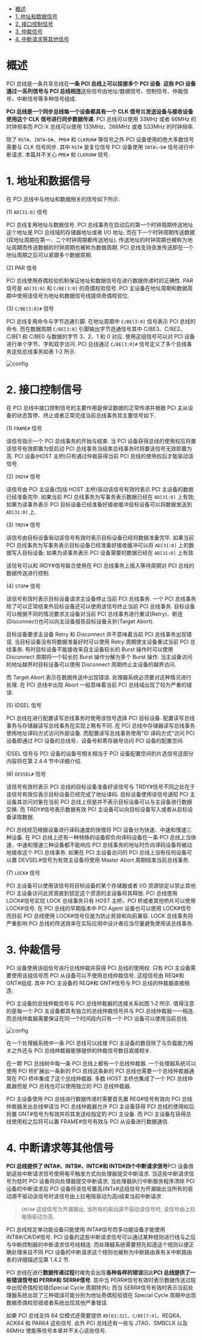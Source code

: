 
<!-- @import "[TOC]" {cmd="toc" depthFrom=1 depthTo=6 orderedList=false} -->

<!-- code_chunk_output -->

- [概述](#概述)
- [1. 地址和数据信号](#1-地址和数据信号)
- [2. 接口控制信号](#2-接口控制信号)
- [3. 仲裁信号](#3-仲裁信号)
- [4. 中断请求等其他信号](#4-中断请求等其他信号)

<!-- /code_chunk_output -->

# 概述

PCI 总线是一条共享总线在**一条 PCI 总线上可以挂接多个 PCI 设备**. **这些 PCI 设备通过一系列信号与 PCI 总线相连**这些信号由地址/数据信号、控制信号、仲裁信号、中断信号等多种信号组成.

**PCI 总线是一个同步总线每一个设备都具有一个 CLK 信号**其**发送设备与接收设备使用这个 CLK 信号进行同步数据传递**. PCI 总线可以使用 33MHz 或者 66MHz 的时钟频率而 PCI-X 总线可以使用 133MHz、266MHz 或者 533MHz 的时钟频率.

除了 `RST#`、`INTA~D#`、`PME#` 和 `CLKRUN#` 等信号之外 PCI 设备使用的绝大多数信号需要与 CLK 信号同步. 其中 `RST#` 是复位信号 PCI 设备使用 `INTA\~D#` 信号进行中断请求. 本篇并不关心 `PME#` 和 `CLKRUN#` 信号.

# 1. 地址和数据信号

在 PCI 总线中与地址和数据相关的信号如下所示.

(1) `AD[31:0]` 信号

PCI 总线复用地址与数据信号. PCI 总线事务在启动后的第一个时钟周期传送地址这个地址是 PCI 总线域的存储器地址或者 I/O 地址; 而在下一个时钟周期传送数据(双地址周期在第一、二个时钟周期都传送地址). 传送地址的时钟周期也被称为地址周期而传送数据的时钟周期也被称为数据周期. PCI 总线支持突发传送即在一个地址周期之后可以紧跟多个数据周期.

(2) PAR 信号

PCI 总线使用奇偶校验机制保证地址和数据信号在进行数据传递时的正确性. PAR 信号是 `AD[31:0]` 和 `C/BE[3:0]` 的奇偶校验信号. PCI 主设备在地址周期和数据周期中使用该信号为地址和数据信号线提供奇偶校验位.

(3) `C/BE[3:0]#` 信号

PCI 总线复用命令与字节选通引脚. 在地址周期中 `C/BE[3:0]` 信号表示 PCI 总线的命令. 而在数据周期 `C/BE[3:0]` 引脚输出字节选通信号其中 C/BE3、C/BE2、C/BE1 和 C/BE0 与数据的字节 3、2、1 和 0 对应. 使用这组信号可以对 PCI 设备进行单个字节、字和双字访问. PCI 总线通过 `C/BE[3:0]#` 信号定义了多个总线事务这些总线事务如表 1‑2 所示.

![config](images/3.png)

# 2. 接口控制信号

在 PCI 总线中接口控制信号的主要作用是保证数据的正常传递并根据 PCI 主从设备的状态暂停、终止或者正常完成当前总线事务其主要信号如下.

(1) `FRAME#` 信号

该信号指示一个 PCI 总线事务的开始与结束. 当 PCI 设备获得总线的使用权后将置该信号有效即置为低启动 PCI 总线事务当结束总线事务时将置该信号无效即置为高. PCI 设备(HOST 主桥)只有通过仲裁获得当前 PCI 总线的使用权后才能驱动该信号.

(2) `IRDY#` 信号

该信号由 PCI 主设备(包括 HOST 主桥)驱动该信号有效时表示 PCI 主设备的数据已经准备完毕. 如果当前 PCI 总线事务为写事务表示数据已经在 `AD[31:0]` 上有效; 如果为读事务表示 PCI 目标设备已经准备好接收缓冲目标设备可以将数据发送到 `AD[31:0]` 上.

(3) `TRDY#` 信号

该信号由目标设备驱动该信号有效时表示目标设备已经将数据准备完毕. 如果当前 PCI 总线事务为写事务表示目标设备已经准备好接收缓冲可以将 `AD[31:0]` 上的数据写入目标设备; 如果为读事务表示 PCI 设备需要的数据已经在 `AD[31:0]` 上有效.

该信号可以和 IRDY#信号联合使用在 PCI 总线事务上插入等待周期对 PCI 总线的数据传送进行控制.

(4) `STOP#` 信号

该信号有效时表示目标设备请求主设备停止当前 PCI 总线事务. 一个 PCI 总线事务除了可以正常结束外目标设备还可以使用该信号终止当前 PCI 总线事务. 目标设备可以根据不同的情况要求主设备对当前 PCI 总线事务进行重试(Retry)、断连(Disconnect)也可以向主设备报告目标设备夭折(Target Abort).

目标设备要求主设备 Retry 和 Disconnect 并不意味着当前 PCI 总线事务出现错误. 当目标设备没有将数据准备好时可以使用 Retry 周期使主设备重试当前 PCI 总线事务. 有时目标设备不能接收来自主设备较长的 Burst 操作时可以使用 Disconnect 周期将一个较长的 Burst 操作分解为多个 Burst 操作. 当主设备访问的地址越界时目标设备可以使用 Disconnect 周期终止主设备的越界访问.

而 Target Abort 表示在数据传送中出现错误. 处理器系统必须要对这种情况进行处理. 在 PCI 总线中出现 Abort 一般意味着当前 PCI 总线域出现了较为严重的错误.

(5) IDSEL 信号

PCI 总线在进行配置读写总线事务时使用该信号选择 PCI 目标设备. 配置读写总线事务与存储器读写总线事务在实现上略有不同. 在 PCI 总线中存储器读写总线事务使用地址译码方式访问外部设备. 而配置读写总线事务使用"ID 译码方式"访问 PCI 设备即通过 PCI 设备的总线号、设备号和寄存器号访问 PCI 设备的配置空间.

IDSEL 信号与 PCI 设备的设备号相关相当于 PCI 设备配置空间的片选信号这部分内容将在第 2.4.4 节中详细介绍.

(6) `DEVSEL#` 信号

该信号有效时表示 PCI 总线的目标设备准备好该信号与 TRDY#信号不同之处在于该信号有效仅表示目标设备已经完成了地址译码. 目标设备使用该信号通知 PCI 主设备其访问对象在当前 PCI 总线上但是并不表示目标设备可以与主设备进行数据交换. 而 TRDY#信号表示数据有效 PCI 主设备可以向目标设备写入或者从目标设备读取数据.

PCI 总线规范根据设备进行译码速度的快慢将 PCI 设备分为快速、中速和慢速三种设备. 在 PCI 总线上还有一种特殊的设备即负向译码设备在一条 PCI 总线上当快速、中速和慢速三种设备都不能响应 PCI 总线事务的地址时负向译码设备将被动地接收这个 PCI 总线事务. 如果在 PCI 主设备访问的 PCI 总线上没有任何设备可以置 DEVSEL#信号为有效主设备将使用 Master Abort 周期结束当前总线事务.

(7) `LOCK#` 信号

PCI 主设备可以使用该信号将目标设备的某个存储器或者 I/O 资源锁定以禁止其他 PCI 主设备访问此资源直到锁定这个资源的主设备将其释放. PCI 总线使用 LOCK#信号实现 LOCK 总线事务只有 HOST 主桥、PCI 桥或者其他桥片可以使用 LOCK#信号. 在 PCI 总线的早期版本中 PCI Agent 设备也可以使用 LOCK#信号而目前 PCI 总线使用 LOCK#信号仅是为防止死锁和向前兼容. LOCK 总线事务将严重影响 PCI 总线的传送效率在实际应用中设计者应当尽量避免使用该总线事务.

# 3. 仲裁信号

PCI 设备使用该组信号进行总线仲裁并获得 PCI 总线的使用权. 只有 PCI 主设备需要使用该组信号而 PCI 从设备可以不使用总线仲裁信号. 这组信号由 REQ#和 GNT#组成. 其中 PCI 主设备的 REQ#和 GNT#信号与 PCI 总线的仲裁器直接相连.

PCI 主设备的总线仲裁信号与 PCI 总线仲裁器的连接关系如图 1‑2 所示. 值得注意的是每一个 PCI 主设备都具有独立的总线仲裁信号并与 PCI 总线仲裁器一一相连. 而总线仲裁器需要保证在同一个时间段内只有一个 PCI 设备可以使用当前总线.

![config](images/4.png)

在一个处理器系统中一条 PCI 总线可以挂接 PCI 主设备的数目除了与负载能力相关之外还与 PCI 总线仲裁器能够提供的仲裁信号数目直接相关.

在一颗 PCI 总线树中每一条 PCI 总线上都有一个总线仲裁器. 一个处理器系统可以使用 PCI 桥扩展出一条新的 PCI 总线这条新的 PCI 总线也需要一个总线仲裁器通常在 PCI 桥中集成了这个总线仲裁器. 多数 HOST 主桥也集成了一个 PCI 总线仲裁器但是 PCI 总线也可以使用独立的 PCI 总线仲裁器.

PCI 主设备使用 PCI 总线进行数据传递时需要首先置 REQ#信号有效向 PCI 总线仲裁器发出总线申请当 PCI 总线仲裁器允许 PCI 主设备获得 PCI 总线的使用权后将置 GNT#信号为有效并将其发送给指定的 PCI 主设备. 而 PCI 主设备在获得总线使用权之后将可以置 FRAME#信号有效与 PCI 从设备进行数据通信.

# 4. 中断请求等其他信号

**PCI 总线提供了 INTA#、INTB#、INTC#和 INTD#四个中断请求信号**PCI 设备借助这些中断请求信号使用电平触发方式向处理器提交中断请求. 当这些中断请求信号为低时 PCI 设备将向处理器提交中断请求; 当处理器执行中断服务程序清除 PCI 设备的中断请求后 PCI 设备将该信号置高(INTx#这组信号为开漏输出当所有的驱动源不驱动该信号时该信号由上拉电阻驱动为高)结束当前中断请求.

> `INTA#` 这组信号为开漏输出, 当所有的驱动源不驱动该信号时, 该信号由上拉电阻驱动为高.

PCI 总线规定单功能设备只能使用 INTA#信号而多功能设备才能使用 INTB#/C#/D#信号. PCI 设备的这些中断请求信号可以通过某种规则进行线与之后与中断控制器的中断请求信号线相连. 而处理器系统需要预先知道这个规则以便正确处理来自不同 PCI 设备的中断请求这个规则也被称为中断路由表有关中断路由表的详细描述见第 1.4.2 节.

PCI 总线在进行**数据传递过程**时难免会出现**各种各样的错误**因此**PCI 总线提供了一些错误信号如 PERR#和 SERR#信号**. 其中当 PERR#信号有效时表示数据传送过程中出现奇偶校验错(Special Cycle 周期除外); 而当 SERR#信号有效时表示当前处理器系统出现了三种错误可能分别为地址奇偶校验错在 Special Cycle 周期中出现数据奇偶校验错或者系统出现其他严重错误.

如果 PCI 总线支持 64 位模式还需要提供 `AD[63:32]`、`C/BE[7:4]`、REQ64、ACK64 和 PAR64 这些信号. 此外 PCI 总线还有一些与 JTAG、SMBCLK 以及 66MHz 使能等信号本章并不关心这些信号.